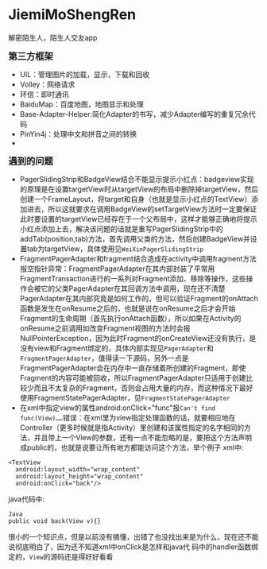 # JiemiMoShengRen
解密陌生人，陌生人交友app

**<font size='+1'>第三方框架</font>**
 - UIL：管理图片的加载，显示，下载和回收
 - Volley：网络请求
 - 环信：即时通讯
 - BaiduMap：百度地图，地图显示和处理
 - Base-Adapter-Helper:简化Adapter的书写，减少Adapter编写的重复冗余代码
 - PinYin4j：处理中文和拼音之间的转换
 - 
 

**<font size='+1'>遇到的问题</font>**
 - PagerSlidingStrip和BadgeView结合不能显示提示小红点：badgeview实现的原理是在设置targetView时从targetView的布局中删除掉targetView，然后创建一个FrameLayout，将target和自身（也就是显示小红点的TextView）添加进去，所以这就要求在调用BadgeView的setTargetView方法时一定要保证此时要设置的targetView已经存在于一个父布局中，这样才能够正确地将提示小红点添加上去，解决该问题的话就是重写PagerSlidingStrip中的addTab(position,tab)方法，首先调用父类的方法，然后创建BadgeView并设置tab为targetView，具体使用见`WeiXinPagerSlidingStrip`
 - FragmentPagerAdapter和fragment结合造成在activity中调用fragment方法报空指针异常：FragmentPagerAdapter在其内部封装了平常用FragmentTransaction进行的一系列对Fragment添加、移除等操作，这些操作会被它的父类PagerAdapter在其回调方法中调用，现在还不清楚PagerAdapter在其内部究竟是如何工作的，但可以验证Fragment的onAttach函数是发生在onResume之后的，也就是说在onResume之后才会开始Fragment的生命周期（首先执行onAttach函数），所以如果在Activity的onResume之前调用如改变Fragment视图的方法时会报NullPointerException，因为此时Fragment的onCreateView还没有执行，是没有view和Fragment绑定的，具体内部实现见`PagerAdapter`和`FragmentPagerAdapter`，值得读一下源码，另外一点是FragmentPagerAdapter会在内存中一直存储着所创建的Fragment，即使Fragment的内容可能被回收，所以FragmentPagerAdapter只适用于创建比较少而且不太复杂的Fragment，否则会占用大量的内存，而这种情况下最好使用FragmentStatePagerAdapter，见`FragmentStatePagerAdapter`
 - 在xml中指定view的属性android:onClick="func"报`Can't find func(View)……`错误：在xml里为view指定处理函数的话，就要相应地在Controller（更多时候就是指Activity）里创建和该属性指定的名字相同的方法，并且带上一个View的参数，还有一点不能忽略的是，要把这个方法声明成public的，也就是说要让所有地方都能访问这个方法，举个例子
xml中:
 ```
 <TextView
   android:layout_width="wrap_content"
   android:layout_height="wrap_content"
   android:onClick="back"/>
 ```
java代码中:
 ```
 Java
 public void back(View v){}
 ```
 很小的一个知识点，但是以前没有搞懂，出错了也没找出来是为什么，现在还不能说彻底明白了，因为还不知道xml中onClick是怎样和java代  码中的handler函数绑定的，`View`的源码还是得好好看看
